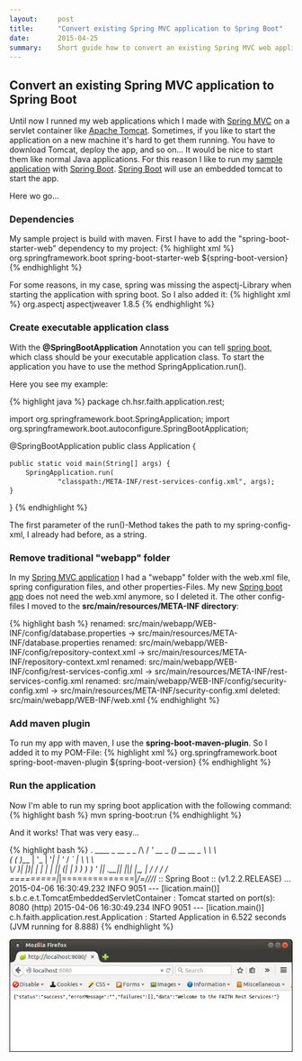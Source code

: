 ```yaml
---
layout:     post
title:      "Convert existing Spring MVC application to Spring Boot"
date:       2015-04-25
summary:    Short guide how to convert an existing Spring MVC web application to a Spring Boot app
---
```


## Convert an existing Spring MVC application to Spring Boot

Until now I runned my web applications which I made with [Spring MVC](https://spring.io/guides/gs/serving-web-content/) on a servlet container like [Apache Tomcat](http://tomcat.apache.org/).
Sometimes, if you like to start the application on a new machine it's hard to get them running. You have to download Tomcat, deploy the app, and so on... It would be nice to start them like normal Java applications. For this reason I like to run my [sample application](https://github.com/stefan-ka/FAITH-ServerComponent/tree/spring-boot) with [Spring Boot](http://projects.spring.io/spring-boot/). [Spring Boot](http://projects.spring.io/spring-boot/) will use an embedded tomcat to start the app. 

Here wo go...

### Dependencies

My sample project is build with maven.
First I have to add the "spring-boot-starter-web" dependency to my project:
{% highlight xml %}
<dependency>
    <groupId>org.springframework.boot</groupId>
    <artifactId>spring-boot-starter-web</artifactId>
    <version>${spring-boot-version}</version>
</dependency>
{% endhighlight %}

For some reasons, in my case, spring was missing the aspectj-Library when starting
the application with spring boot. So I also added it:
{% highlight xml %}
<dependency>
    <groupId>org.aspectj</groupId>
    <artifactId>aspectjweaver</artifactId>
    <version>1.8.5</version>
</dependency>
{% endhighlight %}


### Create executable application class

With the **@SpringBootApplication** Annotation you can tell [spring boot](http://projects.spring.io/spring-boot/), which class should be your executable application class.
To start the application you have to use the method SpringApplication.run().

Here you see my example:

{% highlight java %}
package ch.hsr.faith.application.rest;

import org.springframework.boot.SpringApplication;
import org.springframework.boot.autoconfigure.SpringBootApplication;

@SpringBootApplication
public class Application {

	public static void main(String[] args) {
		SpringApplication.run(
				"classpath:/META-INF/rest-services-config.xml", args);
	}

}
{% endhighlight %}

The first parameter of the run()-Method takes the path to my spring-config-xml, I already had before, as a string.

### Remove traditional "webapp" folder

In my [Spring MVC application](https://spring.io/guides/gs/serving-web-content/) I had a "webapp" folder with the web.xml file, spring configuration files, and other properties-Files.
My new [Spring boot app](http://projects.spring.io/spring-boot/) does not need the web.xml anymore, so I deleted it.
The other config-files I moved to the **src/main/resources/META-INF directory**:

{% highlight bash %}
renamed:    src/main/webapp/WEB-INF/config/database.properties -> src/main/resources/META-INF/database.properties
renamed:    src/main/webapp/WEB-INF/config/repository-context.xml -> src/main/resources/META-INF/repository-context.xml
renamed:    src/main/webapp/WEB-INF/config/rest-services-config.xml -> src/main/resources/META-INF/rest-services-config.xml
renamed:    src/main/webapp/WEB-INF/config/security-config.xml -> src/main/resources/META-INF/security-config.xml
deleted:    src/main/webapp/WEB-INF/web.xml
{% endhighlight %}

### Add maven plugin

To run my app with maven, I use the **spring-boot-maven-plugin**.
So I added it to my POM-File:
{% highlight xml %}
<build>
    <plugins>
        <plugin>
            <groupId>org.springframework.boot</groupId>
            <artifactId>spring-boot-maven-plugin</artifactId>
            <version>${spring-boot-version}</version>
        </plugin>
    </plugins>
</build>
{% endhighlight %}

### Run the application

Now I'm able to run my spring boot application with the following command:
{% highlight bash %}
mvn spring-boot:run
{% endhighlight %}

And it works! That was very easy...

{% highlight bash %}
  .   ____          _            __ _ _
 /\\ / ___'_ __ _ _(_)_ __  __ _ \ \ \ \
( ( )\___ | '_ | '_| | '_ \/ _` | \ \ \ \
 \\/  ___)| |_)| | | | | || (_| |  ) ) ) )
  '  |____| .__|_| |_|_| |_\__, | / / / /
 =========|_|==============|___/=/_/_/_/
 :: Spring Boot ::        (v1.2.2.RELEASE)
...
2015-04-06 16:30:49.232  INFO 9051 --- [lication.main()] s.b.c.e.t.TomcatEmbeddedServletContainer : Tomcat started on port(s): 8080 (http)
2015-04-06 16:30:49.234  INFO 9051 --- [lication.main()] c.h.faith.application.rest.Application   : Started Application in 6.522 seconds (JVM running for 8.888)
{% endhighlight %}

![Running app](/media/042015-convert-spring-mvc-to-spring-boot-running-app.png)


